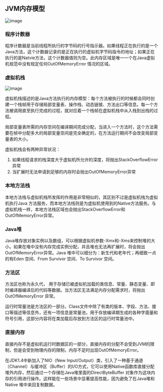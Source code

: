 ## JVM内存模型
![image](https://note.youdao.com/yws/public/resource/1bb88a67ad9b5c02b9e21ae3dbb534f4/xmlnote/74C24EB74706444E861B7C32BA15E10E/1833)

### 程序计数器
程序计数器是当前线程所执行的字节码的行号指示器。如果线程正在执行的是一个Java方法，这个计数器记录的是正在执行的虚拟机字节码指令的地址；如果正在执行的是Natvie方法，这个计数器值则为空。此内存区域是唯一一个在Java虚拟机规范中没有规定任何OutOfMemoryError 情况的区域。


### 虚拟机栈

![image](https://note.youdao.com/yws/public/resource/1bb88a67ad9b5c02b9e21ae3dbb534f4/xmlnote/3DF47FAD740C47A6A9270AEC9B43FBF5/1845)

虚拟机栈描述的是Java方法执行的内存模型：每个方法被执行的时候都会同时创建一个栈帧用于存储局部变量表、操作栈、动态链接、方法出口等信息。每一个方法被调用直至执行完成的过程，就对应着一个栈帧在虚拟机栈中从入栈到出栈的过程。

局部变量表所需的内存空间在编译期间完成分配，当进入一个方法时，这个方法需要在帧中分配多大的局部变量空间是完全确定的，在方法运行期间不会改变局部变量表的大小。

虚拟机栈会有两种异常状况：
1. 如果线程请求的栈深度大于虚拟机所允许的深度，将抛出StackOverflowError异常
2. 当扩展时无法申请到足够的内存时会抛出OutOfMemoryError异常

### 本地方法栈
本地方法栈与虚拟机栈所发挥的作用是非常相似的，其区别不过是虚拟机栈为虚拟机执行Java 方法服务，而本地方法栈则是为虚拟机使用到的Native方法服务。与虚拟机栈一样，本地方法栈区域也会抛出StackOverflowError和OutOfMemoryError异常。

### Java堆
Java堆存放对象实例以及数组，可以根据虚拟机参数-Xmx和-Xms来控制堆的大小。如果在堆中没有内存完成实例分配，并且堆也无法再扩展时，将会抛出OutOfMemoryError异常。Java 堆中可以细分为：新生代和老年代；再细致一点的有Eden 空间、From Survivor 空间、To Survivor 空间。

### 方法区
方法区也称为永久代， 用于存储已被虚拟机加载的类信息、常量、静态变量、即时编译器编译后的代码等数据。当方法区无法满足内存分配需求时，将抛出OutOfMemoryError 异常。

运行时常量池是方法区的一部分。Class文件中除了有类的版本、字段、方法、接口等描述等信息外，还有一项信息是常量池，用于存放编译期生成的各种字面量和符号引用，这部分内容将在类加载后存放到方法区的运行时常量池中。

### 直接内存
直接内存不是虚拟机运行时数据区的一部分，直接内存的分配不会受到JVM的限制，但是会受到物理内存的限制，内存不足时出现OutOfMemoryError。

在JDK1.4中新加入了NIO（New Input/Output）类，引入了一种基于通道（Channel）与缓冲区（Buffer）的I/O方式，它可以使用Native函数库直接分配堆外内存，然后通过一个存储在Java堆里面的DirectByteBuffer 对象作为这块内存的引用进行操作。这样能在一些场景中显著提高性能，因为避免了在Java堆和Native 堆中来回复制数据。

